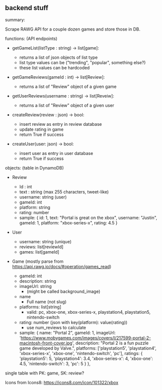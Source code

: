 backend stuff
-----------------------------------
summary:

Scrape RAWG API for a couple dozen games and store those in DB.

functions: (API endpoints)

- getGameList(listType : string) -> list[game]:
  - returns a list of json objects of list type
  - list type values can be ("trending", "popular", something else?)
  - these list values can be hardcoded

- getGameReviews(gameId : int) -> list[Review]:
  - returns a list of "Review" object of a given game

- getUserReviews(username : string) -> list[Reveiw]:
  - returns a list of "Review" object of a given user

- createReview(review : json) -> bool:
  - insert review as entry in review database
  - update rating in game
  - return True if success

- createUser(user: json) -> bool:
  - insert user as entry in user database 
  - return True if success

objects: (table in DynamoDB)

- Review
  - Id : int
  - text : string (max 255 characters, tweet-like)
  - username: string (user)
  - gameId: int
  - platform: string
  - rating: number
  - sample: {
        id: 1,
        text: "Portal is great on the xbox",
        username: "Justin",
        gameId: 1,
        platform: "xbox-series-x",
        rating: 4.5
    }

- User
  - username: string (unique)
  - reviews: list[reviewId]
  - games: list[gameId]

- Game (mostly parse from https://api.rawg.io/docs/#operation/games_read)
  - gameId: int
  - description: string
  - imageUrl: string
    - (might be called background_image)
  - name
    - Full name (not slug)
  - platforms: list[string]
    - valid: pc, xbox-one, xbox-series-x, playstation4, playstation5, nintendo-switch
  - rating: number (json with key(platform): value(rating))
    - use num_reviews to calculate
  - sample: {
      name: "Portal 2",
      gameId: 1,
      imageUrl: 'https://www.mobygames.com/images/covers/l/217599-portal-2-macintosh-front-cover.jpg',
      description: "Portal 2 is a fun puzzle game developed by Valve.",
      platforms: ['playstation5', 'playstation4', 'xbox-series-x', 'xbox-one', 'nintendo-switch', 'pc'],
      ratings: {
        'playstation5': 5,
        'playstation4': 3.4,
        'xbox-series-x': 4,
        'xbox-one': 4.5,
        'nintendo-switch': 3,
        'pc': 5
      }
    },

single table with PK: game, SK: review?

Icons from Icons8:
https://icons8.com/icon/101322/xbox
